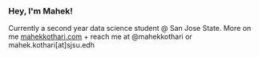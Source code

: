 ### Hey, I'm Mahek! 

Currently a second year data science student @ San Jose State.
More on me [mahekkothari.com](https://www.mahekkothari.com) + reach me at @mahekkothari or mahek.kothari[at]sjsu.edh
